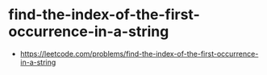 # find-the-index-of-the-first-occurrence-in-a-string
- https://leetcode.com/problems/find-the-index-of-the-first-occurrence-in-a-string

